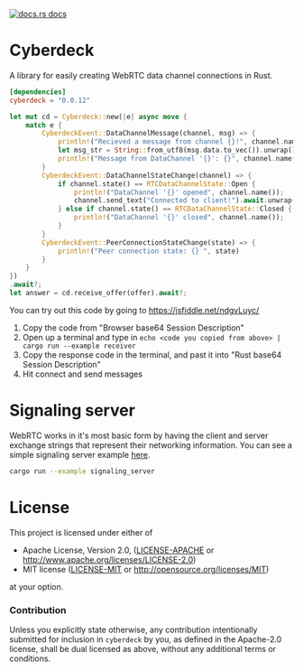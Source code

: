 <a href="https://docs.rs/cyberdeck"><img src="https://img.shields.io/badge/docs-latest-blue.svg?style=flat-square" alt="docs.rs docs" /></a>

# Cyberdeck
A library for easily creating WebRTC data channel connections in Rust.

```toml
[dependencies]
cyberdeck = "0.0.12"
```

```rust
let mut cd = Cyberdeck::new(|e| async move {
    match e {
        CyberdeckEvent::DataChannelMessage(channel, msg) => {
            println!("Recieved a message from channel {}!", channel.name());
            let msg_str = String::from_utf8(msg.data.to_vec()).unwrap();
            println!("Message from DataChannel '{}': {}", channel.name(), msg_str);
        }
        CyberdeckEvent::DataChannelStateChange(channel) => {
            if channel.state() == RTCDataChannelState::Open {
                println!("DataChannel '{}' opened", channel.name());
                channel.send_text("Connected to client!").await.unwrap();
            } else if channel.state() == RTCDataChannelState::Closed {
                println!("DataChannel '{}' closed", channel.name());
            }
        }
        CyberdeckEvent::PeerConnectionStateChange(state) => {
            println!("Peer connection state: {} ", state)
        }
    }
})
.await?;
let answer = cd.receive_offer(offer).await?;
```

You can try out this code by going to https://jsfiddle.net/ndgvLuyc/

1. Copy the code from "Browser base64 Session Description"
2. Open up a terminal and type in `echo <code you copied from above> | cargo run --example receiver`
3. Copy the response code in the terminal, and past it into "Rust base64 Session Description"
4. Hit connect and send messages

# Signaling server

WebRTC works in it's most basic form by having the client and server exchange strings that represent their networking information.  You can see a simple signaling server example [here](https://github.com/richardanaya/cyberdeck/blob/master/examples/signaling_server.rs).

```bash
cargo run --example signaling_server
```

# License

This project is licensed under either of

 * Apache License, Version 2.0, ([LICENSE-APACHE](LICENSE-APACHE) or
   http://www.apache.org/licenses/LICENSE-2.0)
 * MIT license ([LICENSE-MIT](LICENSE-MIT) or
   http://opensource.org/licenses/MIT)

at your option.

### Contribution

Unless you explicitly state otherwise, any contribution intentionally submitted
for inclusion in `cyberdeck` by you, as defined in the Apache-2.0 license, shall be
dual licensed as above, without any additional terms or conditions.
